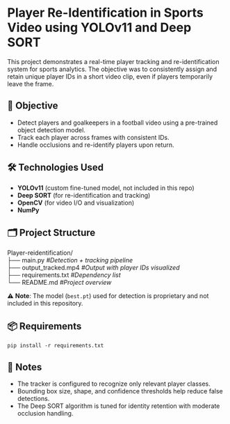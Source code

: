 # Player Re-Identification in Sports Video using YOLOv11 and Deep SORT

This project demonstrates a real-time player tracking and re-identification system for sports analytics. The objective was to consistently assign and retain unique player IDs in a short video clip, even if players temporarily leave the frame.

## 🎯 Objective

- Detect players and goalkeepers in a football video using a pre-trained object detection model.
- Track each player across frames with consistent IDs.
- Handle occlusions and re-identify players upon return.

## 🛠️ Technologies Used

- **YOLOv11** (custom fine-tuned model, not included in this repo)
- **Deep SORT** (for re-identification and tracking)
- **OpenCV** (for video I/O and visualization)
- **NumPy**

## 🗂️ Project Structure
Player-reidentification/ </br>
├── main.py  _#Detection + tracking pipeline_ </br>
├── output_tracked.mp4  _#Output with player IDs visualized_ </br>
├── requirements.txt  _#Dependency list_ </br>
└── README.md  _#Project overview_ </br>

⚠️ **Note**: The model (`best.pt`) used for detection is proprietary and not included in this repository.

## 📦 Requirements
`` pip install -r requirements.txt ``

## 📌 Notes

 - The tracker is configured to recognize only relevant player classes.
 - Bounding box size, shape, and confidence thresholds help reduce false detections.
 - The Deep SORT algorithm is tuned for identity retention with moderate occlusion handling.
